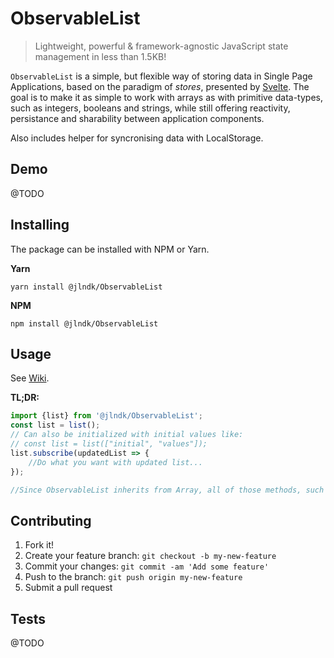 # ObservableList
> Lightweight, powerful & framework-agnostic JavaScript state management in less than 1.5KB!

`ObservableList` is a simple, but flexible way of storing data in Single Page Applications, based on the paradigm of *stores*, presented by [Svelte](https://svelte.dev/docs#svelte_store).
The goal is to make it as simple to work with arrays as with primitive data-types, such as integers, booleans and strings, while still offering reactivity, persistance and sharability between application components.

Also includes helper for syncronising data with LocalStorage.

## Demo
@TODO

## Installing

The package can be installed with NPM or Yarn.

**Yarn**
```
yarn install @jlndk/ObservableList
```

**NPM**
```
npm install @jlndk/ObservableList
```

## Usage
See [Wiki](https://github.com/jlndk/ObservableList/wiki/Usage).

**TL;DR:**
```js
import {list} from '@jlndk/ObservableList';
const list = list();
// Can also be initialized with initial values like:
// const list = list(["initial", "values"]);
list.subscribe(updatedList => {
    //Do what you want with updated list...
});

//Since ObservableList inherits from Array, all of those methods, such as filter, reduce and push are available.
```

## Contributing
1. Fork it!
2. Create your feature branch: `git checkout -b my-new-feature`
3. Commit your changes: `git commit -am 'Add some feature'`
4. Push to the branch: `git push origin my-new-feature`
5. Submit a pull request

## Tests
@TODO
